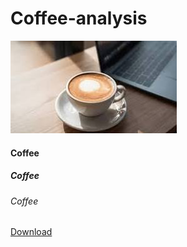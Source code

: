 # Coffee-analysis
![coffee_2](coffee_2.jpeg)


#### Coffee
##### Coffee
###### Coffee
[Download](https://microsoft.com)
